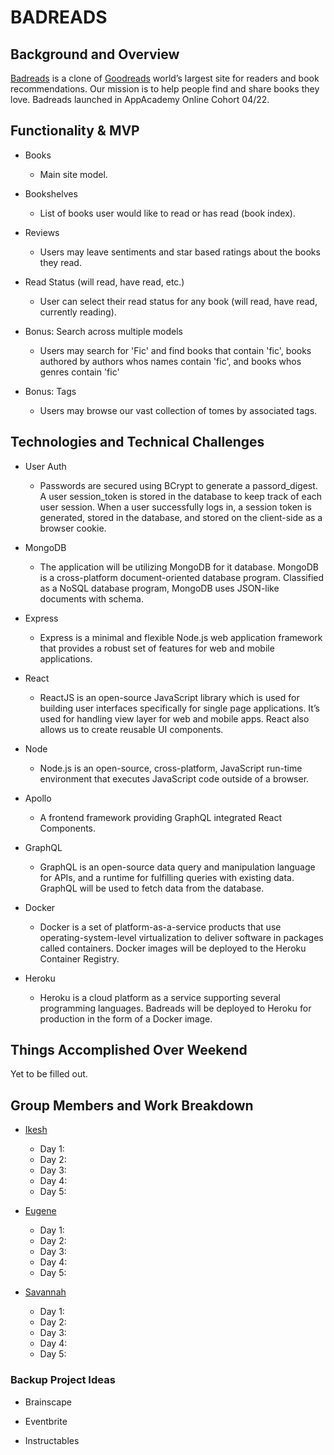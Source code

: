# BADREADS

## Background and Overview

[Badreads](https://quiet-shore-31528.herokuapp.com/#/register) is a clone of [Goodreads](https://goodreads.com) world’s largest site for readers and book recommendations. Our mission is to help people find and share books they love. Badreads launched in AppAcademy Online Cohort 04/22.

## Functionality & MVP

- Books

  - Main site model.

- Bookshelves

  - List of books user would like to read or has read (book index).

- Reviews

  - Users may leave sentiments and star based ratings about the books they read.

- Read Status (will read, have read, etc.)

  - User can select their read status for any book (will read, have read, currently reading).

- Bonus: Search across multiple models

  - Users may search for 'Fic' and find books that contain 'fic', books authored by authors whos names contain 'fic', and books whos genres contain 'fic'

- Bonus: Tags
  - Users may browse our vast collection of tomes by associated tags.

## Technologies and Technical Challenges

- User Auth

  - Passwords are secured using BCrypt to generate a passord_digest. A user session_token is stored in the database to keep track of each user session. When a user successfully logs in, a session token is generated, stored in the database, and stored on the client-side as a browser cookie.

- MongoDB

  - The application will be utilizing MongoDB for it database. MongoDB is a cross-platform document-oriented database program. Classified as a NoSQL database program, MongoDB uses JSON-like documents with schema.

- Express

  - Express is a minimal and flexible Node.js web application framework that provides a robust set of features for web and mobile applications.

- React

  - ReactJS is an open-source JavaScript library which is used for building user interfaces specifically for single page applications. It’s used for handling view layer for web and mobile apps. React also allows us to create reusable UI components.

- Node

  - Node.js is an open-source, cross-platform, JavaScript run-time environment that executes JavaScript code outside of a browser.

- Apollo

  - A frontend framework providing GraphQL integrated React Components.

- GraphQL

  - GraphQL is an open-source data query and manipulation language for APIs, and a runtime for fulfilling queries with existing data. GraphQL will be used to fetch data from the database.

- Docker

  - Docker is a set of platform-as-a-service products that use operating-system-level virtualization to deliver software in packages called containers. Docker images will be deployed to the Heroku Container Registry.

- Heroku

  - Heroku is a cloud platform as a service supporting several programming languages. Badreads will be deployed to Heroku for production in the form of a Docker image.

## Things Accomplished Over Weekend

Yet to be filled out.

## Group Members and Work Breakdown

- [Ikesh](https://github.com/drexel-ue)

  - Day 1:
  - Day 2:
  - Day 3:
  - Day 4:
  - Day 5:

- [Eugene](https://github.com/jbirondo)

  - Day 1:
  - Day 2:
  - Day 3:
  - Day 4:
  - Day 5:

- [Savannah](https://github.com/savmus)

  - Day 1:
  - Day 2:
  - Day 3:
  - Day 4:
  - Day 5:

### Backup Project Ideas

- Brainscape

- Eventbrite

- Instructables
